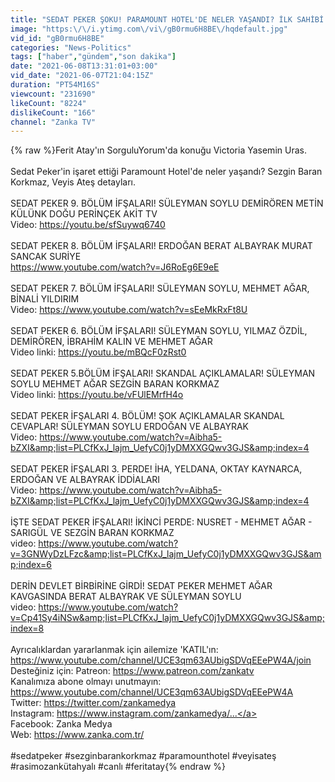 ```yaml
---
title: "SEDAT PEKER ŞOKU! PARAMOUNT HOTEL'DE NELER YAŞANDI? İLK SAHİBİ ATİLLA URAS'IN KIZI ANLATIYOR!"
image: "https:\/\/i.ytimg.com\/vi\/gB0rmu6H8BE\/hqdefault.jpg"
vid_id: "gB0rmu6H8BE"
categories: "News-Politics"
tags: ["haber","gündem","son dakika"]
date: "2021-06-08T13:31:01+03:00"
vid_date: "2021-06-07T21:04:15Z"
duration: "PT54M16S"
viewcount: "231690"
likeCount: "8224"
dislikeCount: "166"
channel: "Zanka TV"
---
```

{% raw %}Ferit Atay'ın SorguluYorum'da konuğu Victoria Yasemin Uras.<br /><br />Sedat Peker'in işaret ettiği Paramount Hotel'de neler yaşandı? Sezgin Baran Korkmaz, Veyis Ateş detayları.<br /><br />SEDAT PEKER 9. BÖLÜM İFŞALARI! SÜLEYMAN SOYLU DEMİRÖREN METİN KÜLÜNK DOĞU PERİNÇEK AKİT TV<br />Video: <a rel="nofollow" target="blank" href="https://youtu.be/sfSuywq6740">https://youtu.be/sfSuywq6740</a><br /><br />SEDAT PEKER 8. BÖLÜM İFŞALARI! ERDOĞAN BERAT ALBAYRAK MURAT SANCAK SURİYE <br /><a rel="nofollow" target="blank" href="https://www.youtube.com/watch?v=J6RoEg6E9eE">https://www.youtube.com/watch?v=J6RoEg6E9eE</a><br /><br />SEDAT PEKER 7. BÖLÜM İFŞALARI! SÜLEYMAN SOYLU, MEHMET AĞAR, BİNALİ YILDIRIM <br />Video: <a rel="nofollow" target="blank" href="https://www.youtube.com/watch?v=sEeMkRxFt8U">https://www.youtube.com/watch?v=sEeMkRxFt8U</a><br /><br />SEDAT PEKER 6. BÖLÜM İFŞALARI! SÜLEYMAN SOYLU, YILMAZ ÖZDİL, DEMİRÖREN, İBRAHİM KALIN VE MEHMET AĞAR<br />Video linki: <a rel="nofollow" target="blank" href="https://youtu.be/mBQcF0zRst0">https://youtu.be/mBQcF0zRst0</a><br /><br />SEDAT PEKER 5.BÖLÜM İFŞALARI! SKANDAL AÇIKLAMALAR! SÜLEYMAN SOYLU MEHMET AĞAR SEZGİN BARAN KORKMAZ<br />Video linki: <a rel="nofollow" target="blank" href="https://youtu.be/vFUlEMrfH4o">https://youtu.be/vFUlEMrfH4o</a><br /><br />SEDAT PEKER İFŞALARI 4. BÖLÜM! ŞOK AÇIKLAMALAR SKANDAL CEVAPLAR! SÜLEYMAN SOYLU ERDOĞAN VE ALBAYRAK<br />Video: <a rel="nofollow" target="blank" href="https://www.youtube.com/watch?v=Aibha5-bZXI&amp;list=PLCfKxJ_lajm_UefyC0j1yDMXXGQwv3GJS&amp;index=4">https://www.youtube.com/watch?v=Aibha5-bZXI&amp;list=PLCfKxJ_lajm_UefyC0j1yDMXXGQwv3GJS&amp;index=4</a><br /><br />SEDAT PEKER İFŞALARI 3. PERDE! İHA, YELDANA, OKTAY KAYNARCA, ERDOĞAN VE ALBAYRAK İDDİALARI<br />Video: <a rel="nofollow" target="blank" href="https://www.youtube.com/watch?v=Aibha5-bZXI&amp;list=PLCfKxJ_lajm_UefyC0j1yDMXXGQwv3GJS&amp;index=4">https://www.youtube.com/watch?v=Aibha5-bZXI&amp;list=PLCfKxJ_lajm_UefyC0j1yDMXXGQwv3GJS&amp;index=4</a><br /><br />İŞTE SEDAT PEKER İFŞALARI! İKİNCİ PERDE: NUSRET - MEHMET AĞAR - SARIGÜL VE SEZGİN BARAN KORKMAZ<br />video: <a rel="nofollow" target="blank" href="https://www.youtube.com/watch?v=3GNWyDzLFzc&amp;list=PLCfKxJ_lajm_UefyC0j1yDMXXGQwv3GJS&amp;index=6">https://www.youtube.com/watch?v=3GNWyDzLFzc&amp;list=PLCfKxJ_lajm_UefyC0j1yDMXXGQwv3GJS&amp;index=6</a><br /><br />DERİN DEVLET BİRBİRİNE GİRDİ! SEDAT PEKER MEHMET AĞAR KAVGASINDA BERAT ALBAYRAK VE SÜLEYMAN SOYLU<br />video: <a rel="nofollow" target="blank" href="https://www.youtube.com/watch?v=Cp41Sy4iNSw&amp;list=PLCfKxJ_lajm_UefyC0j1yDMXXGQwv3GJS&amp;index=8">https://www.youtube.com/watch?v=Cp41Sy4iNSw&amp;list=PLCfKxJ_lajm_UefyC0j1yDMXXGQwv3GJS&amp;index=8</a><br /><br />Ayrıcalıklardan yararlanmak için ailemize 'KATIL'ın:<br /><a rel="nofollow" target="blank" href="https://www.youtube.com/channel/UCE3qm63AUbigSDVqEEePW4A/join">https://www.youtube.com/channel/UCE3qm63AUbigSDVqEEePW4A/join</a><br />Desteğiniz için: Patreon: <a rel="nofollow" target="blank" href="https://www.patreon.com/zankatv">https://www.patreon.com/zankatv</a><br />Kanalımıza abone olmayı unutmayın: <a rel="nofollow" target="blank" href="https://www.youtube.com/channel/UCE3qm63AUbigSDVqEEePW4A">https://www.youtube.com/channel/UCE3qm63AUbigSDVqEEePW4A</a><br />Twitter: <a rel="nofollow" target="blank" href="https://twitter.com/zankamedya">https://twitter.com/zankamedya</a><br />Instagram: <a rel="nofollow" target="blank" href="https://www.instagram.com/zankamedya/...">https://www.instagram.com/zankamedya/...</a><br />Facebook: Zanka Medya<br />Web: <a rel="nofollow" target="blank" href="https://www.zanka.com.tr/">https://www.zanka.com.tr/</a><br /><br />#sedatpeker #sezginbarankorkmaz #paramounthotel #veyisateş #rasimozankütahyalı #canlı #feritatay{% endraw %}
